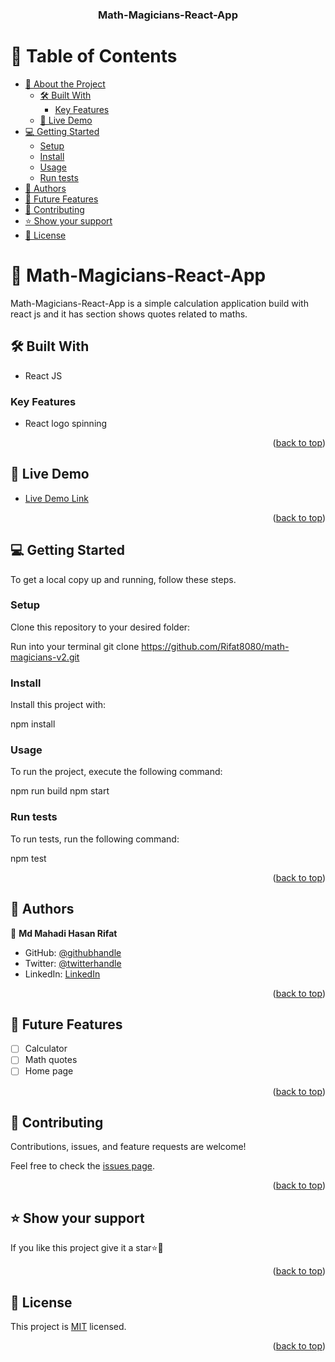 <div align="center">
  <h3><b>Math-Magicians-React-App</b></h3>
</div>

# 📗 Table of Contents

- [📖 About the Project](#about-project)
  - [🛠 Built With](#built-with)
    - [Key Features](#key-features)
  - [🚀 Live Demo](#live-demo)
- [💻 Getting Started](#getting-started)
  - [Setup](#setup)
  - [Install](#install)
  - [Usage](#usage)
  - [Run tests](#run-tests)
- [👥 Authors](#authors)
- [🔭 Future Features](#future-features)
- [🤝 Contributing](#contributing)
- [⭐️ Show your support](#support)
- [📝 License](#license)

# 📖 Math-Magicians-React-App <a name="about-project"></a>

Math-Magicians-React-App is a simple calculation application build with react js and it has section shows quotes related to maths.

## 🛠 Built With <a name="built-with"></a>

- React JS

### Key Features <a name="key-features"></a>

- React logo spinning

<p align="right">(<a href="#readme-top">back to top</a>)</p>

## 🚀 Live Demo <a name="live-demo"></a>

- [Live Demo Link](https://google.com)

<p align="right">(<a href="#readme-top">back to top</a>)</p>

## 💻 Getting Started <a name="getting-started"></a>

To get a local copy up and running, follow these steps.

### Setup

Clone this repository to your desired folder:

Run into your terminal
git clone https://github.com/Rifat8080/math-magicians-v2.git

### Install

Install this project with:

npm install

### Usage

To run the project, execute the following command:

npm run build
npm start

### Run tests

To run tests, run the following command:

npm test

<p align="right">(<a href="#readme-top">back to top</a>)</p>

## 👥 Authors <a name="authors"></a>

👤 **Md Mahadi Hasan Rifat**

- GitHub: [@githubhandle](https://github.com/Rifat8080)
- Twitter: [@twitterhandle](https://twitter.com/mdmahadirifat98)
- LinkedIn: [LinkedIn](<[https://linkedin.com/in/linkedinhandle](https://www.linkedin.com/in/md-mahadi-hasan-rifat-8b7851265/)>)

<p align="right">(<a href="#readme-top">back to top</a>)</p>

## 🔭 Future Features <a name="future-features"></a>

- [ ] Calculator
- [ ] Math quotes
- [ ] Home page

<p align="right">(<a href="#readme-top">back to top</a>)</p>

## 🤝 Contributing <a name="contributing"></a>

Contributions, issues, and feature requests are welcome!

Feel free to check the [issues page](https://github.com/Rifat8080/math-magicians/issues).

<p align="right">(<a href="#readme-top">back to top</a>)</p>

## ⭐️ Show your support <a name="support"></a>

If you like this project give it a star⭐🌟

<p align="right">(<a href="#readme-top">back to top</a>)</p>

## 📝 License <a name="license"></a>

This project is [MIT](https://github.com/Rifat8080/math-magicians/blob/Setup/LICENSE.md) licensed.

<p align="right">(<a href="#readme-top">back to top</a>)</p>
